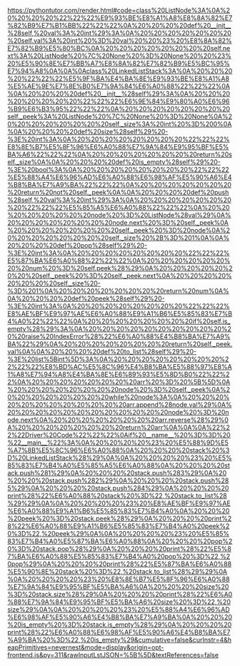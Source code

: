 <!--
    File: linkedlist_stack.md
    Created Time: 2024-01-05
    Author: krahets (krahets@163.com)
--->

<!-- [file]{linkedlist_stack}-[class]{linked_list_stack}-[func]{} -->
https://pythontutor.com/render.html#code=class%20ListNode%3A%0A%20%20%20%20%22%22%22%E9%93%BE%E8%A1%A8%E8%8A%82%E7%82%B9%E7%B1%BB%22%22%22%0A%20%20%20%20def%20__init__%28self,%20val%3A%20int%29%3A%0A%20%20%20%20%20%20%20%20self.val%3A%20int%20%3D%20val%20%20%23%20%E8%8A%82%E7%82%B9%E5%80%BC%0A%20%20%20%20%20%20%20%20self.next%3A%20ListNode%20%7C%20None%20%3D%20None%20%20%23%20%E5%90%8E%E7%BB%A7%E8%8A%82%E7%82%B9%E5%BC%95%E7%94%A8%0A%0A%0Aclass%20LinkedListStack%3A%0A%20%20%20%20%22%22%22%E5%9F%BA%E4%BA%8E%E9%93%BE%E8%A1%A8%E5%AE%9E%E7%8E%B0%E7%9A%84%E6%A0%88%22%22%22%0A%0A%20%20%20%20def%20__init__%28self%29%3A%0A%20%20%20%20%20%20%20%20%22%22%22%E6%9E%84%E9%80%A0%E6%96%B9%E6%B3%95%22%22%22%0A%20%20%20%20%20%20%20%20self._peek%3A%20ListNode%20%7C%20None%20%3D%20None%0A%20%20%20%20%20%20%20%20self._size%3A%20int%20%3D%200%0A%0A%20%20%20%20def%20size%28self%29%20-%3E%20int%3A%0A%20%20%20%20%20%20%20%20%22%22%22%E8%8E%B7%E5%8F%96%E6%A0%88%E7%9A%84%E9%95%BF%E5%BA%A6%22%22%22%0A%20%20%20%20%20%20%20%20return%20self._size%0A%0A%20%20%20%20def%20is_empty%28self%29%20-%3E%20bool%3A%0A%20%20%20%20%20%20%20%20%22%22%22%E5%88%A4%E6%96%AD%E6%A0%88%E6%98%AF%E5%90%A6%E4%B8%BA%E7%A9%BA%22%22%22%0A%20%20%20%20%20%20%20%20return%20not%20self._peek%0A%0A%20%20%20%20def%20push%28self,%20val%3A%20int%29%3A%0A%20%20%20%20%20%20%20%20%22%22%22%E5%85%A5%E6%A0%88%22%22%22%0A%20%20%20%20%20%20%20%20node%20%3D%20ListNode%28val%29%0A%20%20%20%20%20%20%20%20node.next%20%3D%20self._peek%0A%20%20%20%20%20%20%20%20self._peek%20%3D%20node%0A%20%20%20%20%20%20%20%20self._size%20%2B%3D%201%0A%0A%20%20%20%20def%20pop%28self%29%20-%3E%20int%3A%0A%20%20%20%20%20%20%20%20%22%22%22%E5%87%BA%E6%A0%88%22%22%22%0A%20%20%20%20%20%20%20%20num%20%3D%20self.peek%28%29%0A%20%20%20%20%20%20%20%20self._peek%20%3D%20self._peek.next%0A%20%20%20%20%20%20%20%20self._size%20-%3D%201%0A%20%20%20%20%20%20%20%20return%20num%0A%0A%20%20%20%20def%20peek%28self%29%20-%3E%20int%3A%0A%20%20%20%20%20%20%20%20%22%22%22%E8%AE%BF%E9%97%AE%E6%A0%88%E9%A1%B6%E5%85%83%E7%B4%A0%22%22%22%0A%20%20%20%20%20%20%20%20if%20self.is_empty%28%29%3A%0A%20%20%20%20%20%20%20%20%20%20%20%20raise%20IndexError%28%22%E6%A0%88%E4%B8%BA%E7%A9%BA%22%29%0A%20%20%20%20%20%20%20%20return%20self._peek.val%0A%0A%20%20%20%20def%20to_list%28self%29%20-%3E%20list%5Bint%5D%3A%0A%20%20%20%20%20%20%20%20%22%22%22%E8%BD%AC%E5%8C%96%E4%B8%BA%E5%88%97%E8%A1%A8%E7%94%A8%E4%BA%8E%E6%89%93%E5%8D%B0%22%22%22%0A%20%20%20%20%20%20%20%20arr%20%3D%20%5B%5D%0A%20%20%20%20%20%20%20%20node%20%3D%20self._peek%0A%20%20%20%20%20%20%20%20while%20node%3A%0A%20%20%20%20%20%20%20%20%20%20%20%20arr.append%28node.val%29%0A%20%20%20%20%20%20%20%20%20%20%20%20node%20%3D%20node.next%0A%20%20%20%20%20%20%20%20arr.reverse%28%29%0A%20%20%20%20%20%20%20%20return%20arr%0A%0A%0A%22%22%22Driver%20Code%22%22%22%0Aif%20__name__%20%3D%3D%20%22__main__%22%3A%0A%20%20%20%20%23%20%E5%88%9D%E5%A7%8B%E5%8C%96%E6%A0%88%0A%20%20%20%20stack%20%3D%20LinkedListStack%28%29%0A%0A%20%20%20%20%23%20%E5%85%83%E7%B4%A0%E5%85%A5%E6%A0%88%0A%20%20%20%20stack.push%281%29%0A%20%20%20%20stack.push%283%29%0A%20%20%20%20stack.push%282%29%0A%20%20%20%20stack.push%285%29%0A%20%20%20%20stack.push%284%29%0A%20%20%20%20print%28%22%E6%A0%88%20stack%20%3D%22,%20stack.to_list%28%29%29%0A%0A%20%20%20%20%23%20%E8%AE%BF%E9%97%AE%E6%A0%88%E9%A1%B6%E5%85%83%E7%B4%A0%0A%20%20%20%20peek%20%3D%20stack.peek%28%29%0A%20%20%20%20print%28%22%E6%A0%88%E9%A1%B6%E5%85%83%E7%B4%A0%20peek%20%3D%22,%20peek%29%0A%0A%20%20%20%20%23%20%E5%85%83%E7%B4%A0%E5%87%BA%E6%A0%88%0A%20%20%20%20pop%20%3D%20stack.pop%28%29%0A%20%20%20%20print%28%22%E5%87%BA%E6%A0%88%E5%85%83%E7%B4%A0%20pop%20%3D%22,%20pop%29%0A%20%20%20%20print%28%22%E5%87%BA%E6%A0%88%E5%90%8E%20stack%20%3D%22,%20stack.to_list%28%29%29%0A%0A%20%20%20%20%23%20%E8%8E%B7%E5%8F%96%E6%A0%88%E7%9A%84%E9%95%BF%E5%BA%A6%0A%20%20%20%20size%20%3D%20stack.size%28%29%0A%20%20%20%20print%28%22%E6%A0%88%E7%9A%84%E9%95%BF%E5%BA%A6%20size%20%3D%22,%20size%29%0A%0A%20%20%20%20%23%20%E5%88%A4%E6%96%AD%E6%98%AF%E5%90%A6%E4%B8%BA%E7%A9%BA%0A%20%20%20%20is_empty%20%3D%20stack.is_empty%28%29%0A%20%20%20%20print%28%22%E6%A0%88%E6%98%AF%E5%90%A6%E4%B8%BA%E7%A9%BA%20%3D%22,%20is_empty%29&cumulative=false&curInstr=4&heapPrimitives=nevernest&mode=display&origin=opt-frontend.js&py=311&rawInputLstJSON=%5B%5D&textReferences=false
